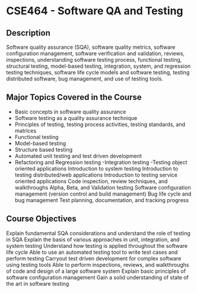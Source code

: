 # CSE464 - Software QA and Testing

## Description 
Software quality assurance (SQA), software quality metrics, software configuration management, software verification and validation, reviews, inspections, understanding software testing process, functional testing, structural testing, model-based testing, integration, system, and regression testing techniques, software life cycle models and software testing, testing distributed software, bug management, and use of testing tools.

## Major Topics Covered in the Course
- Basic concepts in software quality assurance
- Software  testing as a quality assurance technique
- Principles of testing, testing process activities, testing standards, and matrices
- Functional testing
- Model-based testing
- Structure based testing
- Automated unit testing and test driven development
- Refactoring and Regression testing
-Integration testing
-Testing object oriented applications
Introduction to system testing
Introduction to testing distributed/web applications
Introduction to testing service oriented applications
Code inspection, review techniques, and walkthroughs
Alpha, Beta, and Validation testing
Software configuration management (version control and build management)
Bug life cycle and bug management
Test planning, documentation, and tracking progress

## Course Objectives
Explain fundamental SQA considerations and understand the role of testing in SQA
Explain the basis of various approaches in unit, integration, and system testing
Understand how testing is applied throughout the software life cycle
Able to use an automated testing tool to write test cases and perform testing
Carryout test driven development for complex software using testing tools
Able to perform inspections, reviews, and walkthroughs of code and design of a large software system
Explain basic principles of software configuration management
Gain a solid understanding of state of the art in software testing
